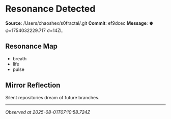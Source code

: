 # Resonance Detected

**Source**: /Users/chaoshex/s0fractal/.git
**Commit**: ef9dcec
**Message**: 🫀 φ=1754032229.717 σ=14ZL 

## Resonance Map
- breath
- life
- pulse

## Mirror Reflection
Silent repositories dream of future branches.

---
*Observed at 2025-08-01T07:10:58.724Z*
